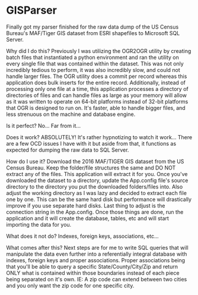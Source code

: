 # GISParser

Finally got my parser finished for the raw data dump of the US Census Bureau's MAF/Tiger GIS dataset from ESRI shapefiles to Microsoft SQL Server.

Why did I do this?
Previously I was utilizing the OGR2OGR utility by creating batch files that instantiated a python environment and ran the utility on every single file that was contained within the dataset. This was not only incredibly tedious to perform, it was also incredibly slow, and could not handle larger files. The OGR utility does a commit per record whereas this application does bulk inserts for the entire record. Additionally, instead of processing only one file at a time, this application processes a directory of directories of files and can handle files as large as your memory will allow as it was written to operate on 64-bit platforms instead of 32-bit platforms that OGR is designed to run on. It's faster, able to handle bigger files, and less strenuous on the machine and database engine.

Is it perfect? No... Far from it...

Does it work? ABSOLUTELY! It's rather hypnotizing to watch it work... There are a few OCD issues I have with it but aside from that, it functions as expected for dumping the raw data to SQL Server.

How do I use it?
Download the 2016 MAF/TIGER GIS dataset from the US Census Bureau. Keep the folder/file structures the same and DO NOT extract any of the files. This application will extract it for you. Once you've downloaded the dataset to a directory, update the App.config file's source directory to the directory you put the downloaded folders/files into. Also adjust the working directory as I was lazy and decided to extract each file one by one. This can be the same hard disk but performance will drastically improve if you use separate hard disks. Last thing to adjust is the connection string in the App.config. Once those things are done, run the application and it will create the database, tables, etc and will start importing the data for you.

What does it not do?
Indexes, foreign keys, associations, etc...

What comes after this?
Next steps are for me to write SQL queries that will manipulate the data even further into a referentially integral database with indexes, foreign keys and proper associations. Proper associations being that you'll be able to query a specific State/County/City/Zip and return ONLY what is contained within those boundaries instead of each piece being separated on it's own. IE: A zip code can extend between two cities and you only want the zip code for one specific city.
